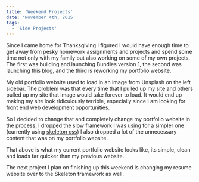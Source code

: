 ```yaml
---
title: 'Weekend Projects'
date: 'November 4th, 2015'
tags:
  - 'Side Projects'
---
```


Since I came home for Thanksgiving I figured I would have enough time to get
away from pesky homework assignments and projects and spend some time not only
with my family but also working on some of my own projects. The first was
building and launching Bundles version 1, the second was launching this blog,
and the third is reworking my portfolio website.

My old portfolio website used to load in an image from Unsplash on the left
sidebar. The problem was that every time that I pulled up my site and others
pulled up my site that image would take forever to load. It would end up making
my site look ridiculously terrible, especially since I am looking for front end
web development opportunities.

So I decided to change that and completely change my portfolio website in the
process, I dropped the slow framework I was using for a simpler one (currently
using [skeleton css](http://getskeleton.com/)) I also dropped a lot of the
unnecessary content that was on my portfolio website.

That above is what my current portfolio website looks like, its simple, clean
and loads far quicker than my previous website.

The next project I plan on finishing up this weekend is changing my resume
website over to the Skeleton framework as well.
